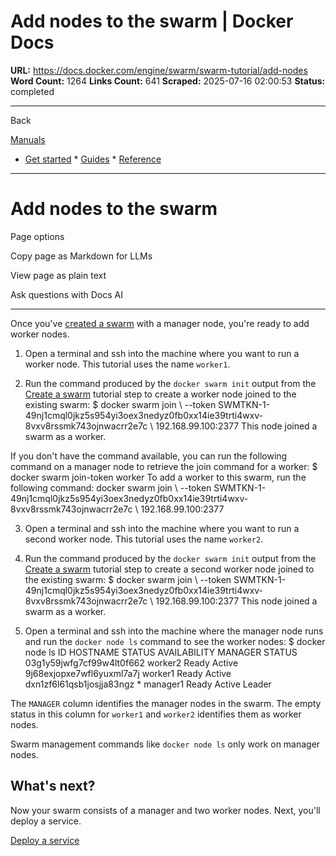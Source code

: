 # Add nodes to the swarm | Docker Docs

**URL:** https://docs.docker.com/engine/swarm/swarm-tutorial/add-nodes
**Word Count:** 1264
**Links Count:** 641
**Scraped:** 2025-07-16 02:00:53
**Status:** completed

---

Back

[Manuals](https://docs.docker.com/manuals/)

  * [Get started](https://docs.docker.com/get-started/)   * [Guides](https://docs.docker.com/guides/)   * [Reference](https://docs.docker.com/reference/)

* * *

# Add nodes to the swarm

Page options

Copy page as Markdown for LLMs

View page as plain text

Ask questions with Docs AI

* * *

Once you've [created a swarm](https://docs.docker.com/engine/swarm/swarm-tutorial/create-swarm/) with a manager node, you're ready to add worker nodes.

  1. Open a terminal and ssh into the machine where you want to run a worker node. This tutorial uses the name `worker1`.

  2. Run the command produced by the `docker swarm init` output from the [Create a swarm](https://docs.docker.com/engine/swarm/swarm-tutorial/create-swarm/) tutorial step to create a worker node joined to the existing swarm:                    $ docker swarm join \            --token  SWMTKN-1-49nj1cmql0jkz5s954yi3oex3nedyz0fb0xx14ie39trti4wxv-8vxv8rssmk743ojnwacrr2e7c \            192.168.99.100:2377                    This node joined a swarm as a worker.          

If you don't have the command available, you can run the following command on a manager node to retrieve the join command for a worker:                    $ docker swarm join-token worker                    To add a worker to this swarm, run the following command:                        docker swarm join \              --token SWMTKN-1-49nj1cmql0jkz5s954yi3oex3nedyz0fb0xx14ie39trti4wxv-8vxv8rssmk743ojnwacrr2e7c \              192.168.99.100:2377          

  3. Open a terminal and ssh into the machine where you want to run a second worker node. This tutorial uses the name `worker2`.

  4. Run the command produced by the `docker swarm init` output from the [Create a swarm](https://docs.docker.com/engine/swarm/swarm-tutorial/create-swarm/) tutorial step to create a second worker node joined to the existing swarm:                    $ docker swarm join \            --token SWMTKN-1-49nj1cmql0jkz5s954yi3oex3nedyz0fb0xx14ie39trti4wxv-8vxv8rssmk743ojnwacrr2e7c \            192.168.99.100:2377                    This node joined a swarm as a worker.          

  5. Open a terminal and ssh into the machine where the manager node runs and run the `docker node ls` command to see the worker nodes:                    $ docker node ls          ID                           HOSTNAME  STATUS  AVAILABILITY  MANAGER STATUS          03g1y59jwfg7cf99w4lt0f662    worker2   Ready   Active          9j68exjopxe7wfl6yuxml7a7j    worker1   Ready   Active          dxn1zf6l61qsb1josjja83ngz *  manager1  Ready   Active        Leader          

The `MANAGER` column identifies the manager nodes in the swarm. The empty status in this column for `worker1` and `worker2` identifies them as worker nodes.

Swarm management commands like `docker node ls` only work on manager nodes.

## What's next?

Now your swarm consists of a manager and two worker nodes. Next, you'll deploy a service.

[Deploy a service](https://docs.docker.com/engine/swarm/swarm-tutorial/deploy-service/)